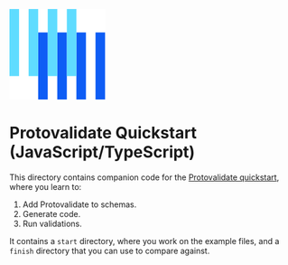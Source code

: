 ![The Buf logo](https://raw.githubusercontent.com/bufbuild/protovalidate/main/.github/buf-logo.svg)

# Protovalidate Quickstart (JavaScript/TypeScript)

This directory contains companion code for the [Protovalidate quickstart][documentation], where you learn to:

1. Add Protovalidate to schemas.
2. Generate code.
3. Run validations.

It contains a `start` directory, where you work on the example files, and a `finish` directory that you can use to compare against.

[documentation]: https://buf.build/docs/protovalidate/quickstart
